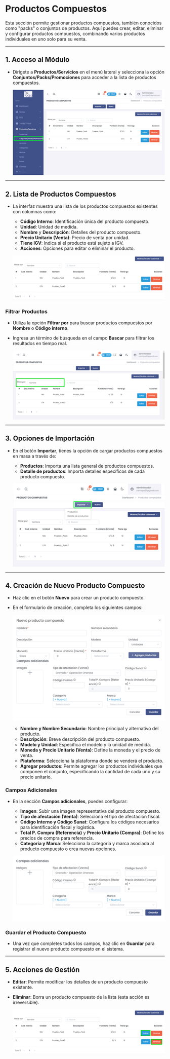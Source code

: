 # Productos Compuestos

Esta sección permite gestionar productos compuestos, también conocidos como "packs" o conjuntos de productos. Aquí puedes crear, editar, eliminar y configurar productos compuestos, combinando varios productos individuales en uno solo para su venta.

---

## **1. Acceso al Módulo**  
- Dirígete a **Productos/Servicios** en el menú lateral y selecciona la opción **Conjuntos/Packs/Promociones** para acceder a la lista de productos compuestos.

   ![Productos Compuestos](img/productos_compuestos_menu.jpg)

---

## **2. Lista de Productos Compuestos**  
- La interfaz muestra una lista de los productos compuestos existentes con columnas como:
  - **Código Interno**: Identificación única del producto compuesto.
  - **Unidad**: Unidad de medida.
  - **Nombre** y **Descripción**: Detalles del producto compuesto.
  - **Precio Unitario (Venta)**: Precio de venta por unidad.
  - **Tiene IGV**: Indica si el producto está sujeto a IGV.
  - **Acciones**: Opciones para editar o eliminar el producto.

   ![Lista de Productos Compuestos](img/productos_compuestos_lista.jpg)

### Filtrar Productos
- Utiliza la opción **Filtrar por** para buscar productos compuestos por **Nombre** o **Código interno**.
- Ingresa un término de búsqueda en el campo **Buscar** para filtrar los resultados en tiempo real.

   ![Filtrar Productos](img/productos_compuestos_filtro.jpg)

---

## **3. Opciones de Importación**  
- En el botón **Importar**, tienes la opción de cargar productos compuestos en masa a través de:
  - **Productos**: Importa una lista general de productos compuestos.
  - **Detalle de productos**: Importa detalles específicos de cada producto compuesto.

   ![Opciones de Importación](img/productos_compuestos_importar.jpg)

---

## **4. Creación de Nuevo Producto Compuesto**  
- Haz clic en el botón **Nuevo** para crear un producto compuesto.
- En el formulario de creación, completa los siguientes campos:

   ![Nuevo Producto Compuesto](img/nuevo_producto_compuesto.jpg)

   - **Nombre y Nombre Secundario**: Nombre principal y alternativo del producto.
   - **Descripción**: Breve descripción del producto compuesto.
   - **Modelo y Unidad**: Especifica el modelo y la unidad de medida.
   - **Moneda y Precio Unitario (Venta)**: Define la moneda y el precio de venta.
   - **Plataforma**: Selecciona la plataforma donde se venderá el producto.
   - **Agregar productos**: Permite agregar los productos individuales que componen el conjunto, especificando la cantidad de cada uno y su precio unitario.

### Campos Adicionales  
- En la sección **Campos adicionales**, puedes configurar:
  - **Imagen**: Subir una imagen representativa del producto compuesto.
  - **Tipo de afectación (Venta)**: Selecciona el tipo de afectación fiscal.
  - **Código Interno y Código Sunat**: Configura los códigos necesarios para identificación fiscal y logística.
  - **Total P. Compra (Referencia)** y **Precio Unitario (Compra)**: Define los precios de compra para referencia.
  - **Categoría y Marca**: Selecciona la categoría y marca asociada al producto compuesto o crea nuevas opciones.

   ![Campos Adicionales](img/producto_compuesto_campos_adicionales.jpg)

### Guardar el Producto Compuesto  
- Una vez que completes todos los campos, haz clic en **Guardar** para registrar el nuevo producto compuesto en el sistema.

---

## **5. Acciones de Gestión**  
- **Editar**: Permite modificar los detalles de un producto compuesto existente.
- **Eliminar**: Borra un producto compuesto de la lista (esta acción es irreversible).

   ![Acciones de Gestión](img/productos_compuestos_acciones.jpg)

